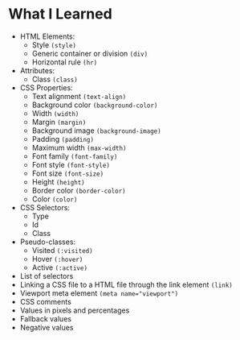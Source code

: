 # What I Learned
- HTML Elements:
	- Style `(style)`
	- Generic container or division `(div)`
	- Horizontal rule `(hr)`
- Attributes:
	- Class `(class)`
- CSS Properties:
	- Text alignment `(text-align)`
	- Background color `(background-color)`
	- Width `(width)`
	- Margin `(margin)`
	- Background image `(background-image)`
	- Padding `(padding)`
	- Maximum width `(max-width)`
	- Font family `(font-family)`
	- Font style `(font-style)`
	- Font size `(font-size)`
	- Height `(height)`
	- Border color `(border-color)`
	- Color `(color)`
- CSS Selectors:
	- Type
	- Id
	- Class
- Pseudo-classes:
	- Visited `(:visited)`
	- Hover `(:hover)`
	- Active `(:active)`
- List of selectors
- Linking a CSS file to a HTML file through the link element `(link)`
- Viewport meta element `(meta name="viewport")`
- CSS comments
- Values in pixels and percentages
- Fallback values
- Negative values